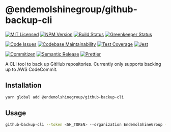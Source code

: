 # @endemolshinegroup/github-backup-cli

[![MIT Licensed][icon-license]][link-license]
[![NPM Version][icon-npm]][link-npm]
[![Build Status][icon-ci]][link-ci]
[![Greenkeeper Status][icon-greenkeeper]][link-greenkeeper]

[![Code Issues][icon-issues]][link-issues]
[![Codebase Maintainability][icon-maintainability]][link-maintainability]
[![Test Coverage][icon-coverage]][link-coverage]
[![Jest][icon-jest]][link-jest]

[![Commitizen][icon-commitizen]][link-commitizen]
[![Semantic Release][icon-semantic-release]][link-semantic-release]
[![Prettier][icon-prettier]][link-prettier]

A CLI tool to back up GitHub repositories. Currently only supports backing up
to AWS CodeCommit.

## Installation

```bash
yarn global add @endemolshinegroup/github-backup-cli
```

## Usage

```bash
github-backup-cli --token <GH_TOKEN> --organization EndemolShineGroup --region us-east-1
```

[icon-license]: https://img.shields.io/github/license/EndemolShineGroup/github-backup-cli.svg?longCache=true&style=flat-square
[link-license]: LICENSE
[icon-npm]: https://img.shields.io/npm/v/@endemolshinegroup/github-backup-cli.svg?longCache=true&style=flat-square
[link-npm]: https://www.npmjs.com/package/@endemolshinegroup/github-backup-cli
[icon-ci]: https://img.shields.io/travis/com/EndemolShineGroup/github-backup-cli.svg?longCache=true&style=flat-square
[link-ci]: https://travis-ci.com/EndemolShineGroup/github-backup-cli
[icon-greenkeeper]: https://img.shields.io/badge/greenkeeper-enabled-brightgreen.svg?longCache=true&style=flat-square
[link-greenkeeper]: https://greenkeeper.io/

[icon-issues]: https://img.shields.io/codeclimate/issues/EndemolShineGroup/github-backup-cli.svg?longCache=true&style=flat-square
[link-issues]: https://codeclimate.com/github/EndemolShineGroup/github-backup-cli/issues
[icon-maintainability]: https://img.shields.io/codeclimate/maintainability/EndemolShineGroup/github-backup-cli.svg?longCache=true&style=flat-square
[link-maintainability]: https://codeclimate.com/github/EndemolShineGroup/github-backup-cli
[icon-coverage]: https://img.shields.io/codecov/c/github/EndemolShineGroup/github-backup-cli/develop.svg?longCache=true&style=flat-square
[link-coverage]: https://codecov.io/gh/EndemolShineGroup/github-backup-cli

[icon-jest]: https://img.shields.io/badge/tested_with-jest-99424f.svg?longCache=true&style=flat-square
[link-jest]: https://jestjs.io/

[icon-commitizen]: https://img.shields.io/badge/commitizen-friendly-brightgreen.svg?longCache=true&style=flat-square
[link-commitizen]: http://commitizen.github.io/cz-cli/
[icon-semantic-release]: https://img.shields.io/badge/%20%20%F0%9F%93%A6%F0%9F%9A%80-semantic--release-e10079.svg?longCache=true&style=flat-square
[link-semantic-release]: https://semantic-release.gitbooks.io/semantic-release/
[icon-prettier]: https://img.shields.io/badge/code_style-prettier-ff69b4.svg?longCache=true&style=flat-square
[link-prettier]: https://prettier.io/

